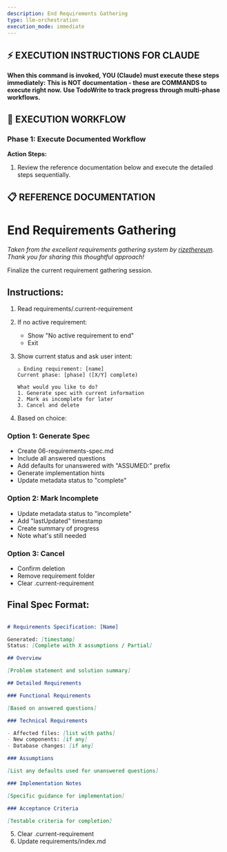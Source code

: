```yaml
---
description: End Requirements Gathering
type: llm-orchestration
execution_mode: immediate
---
```

## ⚡ EXECUTION INSTRUCTIONS FOR CLAUDE
**When this command is invoked, YOU (Claude) must execute these steps immediately:**
**This is NOT documentation - these are COMMANDS to execute right now.**
**Use TodoWrite to track progress through multi-phase workflows.**

## 🚨 EXECUTION WORKFLOW

### Phase 1: Execute Documented Workflow

**Action Steps:**
1. Review the reference documentation below and execute the detailed steps sequentially.

## 📋 REFERENCE DOCUMENTATION

# End Requirements Gathering

*Taken from the excellent requirements gathering system by [rizethereum](https://github.com/rizethereum/claude-code-requirements-builder). Thank you for sharing this thoughtful approach!*

Finalize the current requirement gathering session.

## Instructions:

1. Read requirements/.current-requirement
2. If no active requirement:
   - Show "No active requirement to end"
   - Exit

3. Show current status and ask user intent:
   ```
   ⚠️ Ending requirement: [name]
   Current phase: [phase] ([X/Y] complete)
   
   What would you like to do?
   1. Generate spec with current information
   2. Mark as incomplete for later
   3. Cancel and delete
   ```

4. Based on choice:

### Option 1: Generate Spec

- Create 06-requirements-spec.md
- Include all answered questions
- Add defaults for unanswered with "ASSUMED:" prefix
- Generate implementation hints
- Update metadata status to "complete"

### Option 2: Mark Incomplete

- Update metadata status to "incomplete"
- Add "lastUpdated" timestamp
- Create summary of progress
- Note what's still needed

### Option 3: Cancel

- Confirm deletion
- Remove requirement folder
- Clear .current-requirement

## Final Spec Format:

```markdown

# Requirements Specification: [Name]

Generated: [timestamp]
Status: [Complete with X assumptions / Partial]

## Overview

[Problem statement and solution summary]

## Detailed Requirements

### Functional Requirements

[Based on answered questions]

### Technical Requirements

- Affected files: [list with paths]
- New components: [if any]
- Database changes: [if any]

### Assumptions

[List any defaults used for unanswered questions]

### Implementation Notes

[Specific guidance for implementation]

### Acceptance Criteria

[Testable criteria for completion]
```

5. Clear .current-requirement
6. Update requirements/index.md
